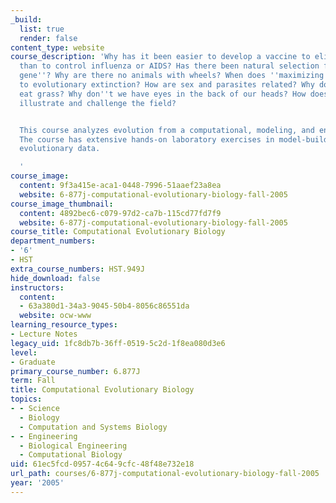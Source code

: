 ```yaml
---
_build:
  list: true
  render: false
content_type: website
course_description: 'Why has it been easier to develop a vaccine to eliminate polio
  than to control influenza or AIDS? Has there been natural selection for a ''language
  gene''? Why are there no animals with wheels? When does ''maximizing fitness'' lead
  to evolutionary extinction? How are sex and parasites related? Why don''t snakes
  eat grass? Why don''t we have eyes in the back of our heads? How does modern genomics
  illustrate and challenge the field?


  This course analyzes evolution from a computational, modeling, and engineering perspective.
  The course has extensive hands-on laboratory exercises in model-building and analyzing
  evolutionary data.

  '
course_image:
  content: 9f3a415e-aca1-0448-7996-51aaef23a8ea
  website: 6-877j-computational-evolutionary-biology-fall-2005
course_image_thumbnail:
  content: 4892bec6-c079-97d2-ca7b-115cd77fd7f9
  website: 6-877j-computational-evolutionary-biology-fall-2005
course_title: Computational Evolutionary Biology
department_numbers:
- '6'
- HST
extra_course_numbers: HST.949J
hide_download: false
instructors:
  content:
  - 63a380d1-34a3-9045-50b4-8056c86551da
  website: ocw-www
learning_resource_types:
- Lecture Notes
legacy_uid: 1fc8db7b-36ff-0519-5c2d-1f8ea080d3e6
level:
- Graduate
primary_course_number: 6.877J
term: Fall
title: Computational Evolutionary Biology
topics:
- - Science
  - Biology
  - Computation and Systems Biology
- - Engineering
  - Biological Engineering
  - Computational Biology
uid: 61ec5fcd-0957-4c64-9cfc-48f48e732e18
url_path: courses/6-877j-computational-evolutionary-biology-fall-2005
year: '2005'
---
```

